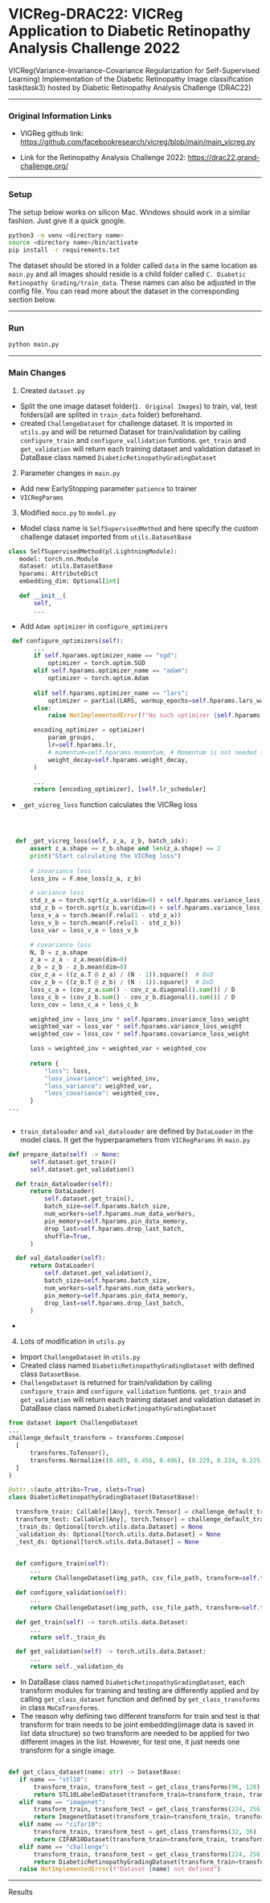 # VICReg-DRAC22: VICReg Application to Diabetic Retinopathy Analysis Challenge 2022
VICReg(Variance-Invariance-Covariance Regularization for Self-Supervised Learning) Implementation of the Diabetic Retinopathy Image classification task(task3) hosted by Diabetic Retinopathy Analysis Challenge (DRAC22)
___

### Original Information Links

* VIGReg github link:
https://github.com/facebookresearch/vicreg/blob/main/main_vicreg.py

* Link for the Retinopathy Analysis Challenge 2022:
https://drac22.grand-challenge.org/

___

### Setup

The setup below works on silicon Mac. Windows should work in a similar fashion. Just give it a quick google.
```bash
python3 -m venv <directory name>
source <directory name>/bin/activate
pip install -r requirements.txt
```
The dataset should be stored in a folder called `data` in the same location as `main.py` and all images should reside is a child folder called `C. Diabetic Retinopathy Grading/train_data`. These names can also be adjusted in the config file. You can read more about the dataset in the corresponding section below.
___
### Run

```python
python main.py
```
___
### Main Changes
1.  Created `dataset.py`
  * Split the one image dataset folder(`1. Original Images`) to train, val, test folders(all are splited in `train_data` folder) beforehand.
  * created `ChallengeDataset` for challenge dataset. It is imported in `utils.py` and will be returned Dataset for train/validation by calling `configure_train` and `configure_vallidation` funtions. `get_train` and `get_validation` will return each training dataset and validation dataset in DataBase class named `DiabeticRetinopathyGradingDataset` 
 
2.  Parameter changes in `main.py`
  * Add new EarlyStopping parameter `patience` to trainer 
  * `VICRegParams`
3.  Modified `moco.py` to `model.py`
 * Model class name is `SelfSupervisedMethod` and here specify the custom challenge dataset imported from `utils.DatasetBase`
 ```python
 class SelfSupervisedMethod(pl.LightningModule):
    model: torch.nn.Module
    dataset: utils.DatasetBase
    hparams: AttributeDict
    embedding_dim: Optional[int]

    def __init__(
        self, 
        ...
 ```
 * Add `Adam optimizer` in `configure_optimizers`
 ```python
  def configure_optimizers(self):
        ...
        if self.hparams.optimizer_name == "sgd":
            optimizer = torch.optim.SGD
        elif self.hparams.optimizer_name == "adam":
            optimizer = torch.optim.Adam
          
        elif self.hparams.optimizer_name == "lars":
            optimizer = partial(LARS, warmup_epochs=self.hparams.lars_warmup_epochs, eta=self.hparams.lars_eta)
        else:
            raise NotImplementedError(f"No such optimizer {self.hparams.optimizer_name}")

        encoding_optimizer = optimizer(
            param_groups,
            lr=self.hparams.lr,
            # momentum=self.hparams.momentum, # Momentum is not needed for Adam Optimizer
            weight_decay=self.hparams.weight_decay,
        )

        ...
        return [encoding_optimizer], [self.lr_scheduler]
 ```
 * `_get_vicreg_loss` function calculates the VICReg loss
  ```python

       
 
    def _get_vicreg_loss(self, z_a, z_b, batch_idx):
        assert z_a.shape == z_b.shape and len(z_a.shape) == 2
        print("Start calculating the VICReg loss")
        
        # invariance loss
        loss_inv = F.mse_loss(z_a, z_b)

        # variance loss
        std_z_a = torch.sqrt(z_a.var(dim=0) + self.hparams.variance_loss_epsilon)
        std_z_b = torch.sqrt(z_b.var(dim=0) + self.hparams.variance_loss_epsilon)
        loss_v_a = torch.mean(F.relu(1 - std_z_a))
        loss_v_b = torch.mean(F.relu(1 - std_z_b))
        loss_var = loss_v_a + loss_v_b

        # covariance loss
        N, D = z_a.shape
        z_a = z_a - z_a.mean(dim=0)
        z_b = z_b - z_b.mean(dim=0)
        cov_z_a = ((z_a.T @ z_a) / (N - 1)).square()  # DxD
        cov_z_b = ((z_b.T @ z_b) / (N - 1)).square()  # DxD
        loss_c_a = (cov_z_a.sum() - cov_z_a.diagonal().sum()) / D
        loss_c_b = (cov_z_b.sum() - cov_z_b.diagonal().sum()) / D
        loss_cov = loss_c_a + loss_c_b

        weighted_inv = loss_inv * self.hparams.invariance_loss_weight
        weighted_var = loss_var * self.hparams.variance_loss_weight
        weighted_cov = loss_cov * self.hparams.covariance_loss_weight

        loss = weighted_inv + weighted_var + weighted_cov
        
        return {
            "loss": loss,
            "loss_invariance": weighted_inv,
            "loss_variance": weighted_var,
            "loss_covariance": weighted_cov,
        }
 ...
    
  ```
  * `train_dataloader` and `val_dataloader` are defined by `DataLoader` in the model class. It get the hyperparameters from `VICRegParams` in `main.py`
  ```python
  def prepare_data(self) -> None:
        self.dataset.get_train()
        self.dataset.get_validation()

    def train_dataloader(self):
        return DataLoader(
            self.dataset.get_train(),
            batch_size=self.hparams.batch_size,
            num_workers=self.hparams.num_data_workers,
            pin_memory=self.hparams.pin_data_memory,
            drop_last=self.hparams.drop_last_batch,
            shuffle=True,
        )

    def val_dataloader(self):
        return DataLoader(
            self.dataset.get_validation(),
            batch_size=self.hparams.batch_size,
            num_workers=self.hparams.num_data_workers,
            pin_memory=self.hparams.pin_data_memory,
            drop_last=self.hparams.drop_last_batch,
        ) 

  ```
  * 
4.  Lots of modification in `utils.py`
  * Import `ChallengeDataset` in `utils.py` 
  * Created class named `DiabeticRetinopathyGradingDataset` with defined class `DatasetBase`.
  * `ChallengeDataset` is returned for train/validation by calling `configure_train` and `configure_vallidation` funtions. `get_train` and `get_validation` will return each training dataset and validation dataset in DataBase class named `DiabeticRetinopathyGradingDataset` 
  ```python  
  from dataset import ChallengeDataset 
  ...
  challenge_default_transform = transforms.Compose(
    [
        transforms.ToTensor(),
        transforms.Normalize((0.485, 0.456, 0.406), (0.229, 0.224, 0.225)),
    ]
)

@attr.s(auto_attribs=True, slots=True)
class DiabeticRetinopathyGradingDataset(DatasetBase):

    transform_train: Callable[[Any], torch.Tensor] = challenge_default_transform
    transform_test: Callable[[Any], torch.Tensor] = challenge_default_transform
    _train_ds: Optional[torch.utils.data.Dataset] = None
    _validation_ds: Optional[torch.utils.data.Dataset] = None
    _test_ds: Optional[torch.utils.data.Dataset] = None


    def configure_train(self):
        ...
        return ChallengeDataset(img_path, csv_file_path, transform=self.transform_train)

    def configure_validation(self):
        ...
        return ChallengeDataset(img_path, csv_file_path, transform=self.transform_test)

    def get_train(self) -> torch.utils.data.Dataset:
        ...
        return self._train_ds

    def get_validation(self) -> torch.utils.data.Dataset:
        ...
        return self._validation_ds
  
  ```
  * In DataBase class named `DiabeticRetinopathyGradingDataset`, each transform modules for training and testing are differently applied and by calling `get_class_dataset` function and defined by `get_class_transforms` in class `MoCoTransforms`.
   * The reason why defining two different transform for train and test is that transform for train needs to be joint embedding(image data is saved in list data structure) so two transform are needed to be applied for two different images in the list. However, for test one, it just needs one transform for a single image. 
 ```python  
 
def get_class_dataset(name: str) -> DatasetBase:
    if name == "stl10":
        transform_train, transform_test = get_class_transforms(96, 128)
        return STL10LabeledDataset(transform_train=transform_train, transform_test=transform_test)
    elif name == "imagenet":
        transform_train, transform_test = get_class_transforms(224, 256)
        return ImagenetDataset(transform_train=transform_train, transform_test=transform_test)
    elif name == "cifar10":
        transform_train, transform_test = get_class_transforms(32, 36)
        return CIFAR10Dataset(transform_train=transform_train, transform_test=transform_test)
    elif name == "challenge":
        transform_train, transform_test = get_class_transforms(224, 256)
        return DiabeticRetinopathyGradingDataset(transform_train=transform_train, transform_test=transform_test)
    raise NotImplementedError(f"Dataset {name} not defined")
 ```
___
Results
